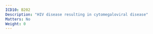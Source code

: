 ```yaml
---
ICD10: B202
Description: "HIV disease resulting in cytomegaloviral disease"
Matters: No
Weight: 0
---
```


